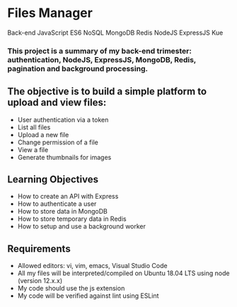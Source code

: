 # Files Manager

Back-end
JavaScript
ES6
NoSQL
MongoDB
Redis
NodeJS
ExpressJS
Kue

### This project is a summary of my back-end trimester: authentication, NodeJS, ExpressJS, MongoDB, Redis, pagination and background processing.

## The objective is to build a simple platform to upload and view files:

- User authentication via a token
- List all files
- Upload a new file
- Change permission of a file
- View a file
- Generate thumbnails for images


## Learning Objectives

- How to create an API with Express
- How to authenticate a user
- How to store data in MongoDB
- How to store temporary data in Redis
- How to setup and use a background worker


## Requirements

- Allowed editors: vi, vim, emacs, Visual Studio Code
- All my files will be interpreted/compiled on Ubuntu 18.04 LTS using node (version 12.x.x)
- My code should use the js extension
- My code will be verified against lint using ESLint